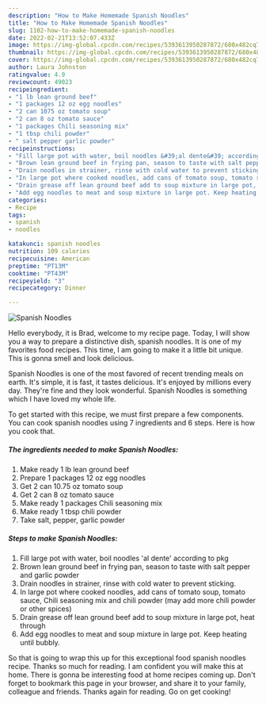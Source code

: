 ```yaml
---
description: "How to Make Homemade Spanish Noodles"
title: "How to Make Homemade Spanish Noodles"
slug: 1102-how-to-make-homemade-spanish-noodles
date: 2022-02-21T13:52:07.433Z
image: https://img-global.cpcdn.com/recipes/5393613950287872/680x482cq70/spanish-noodles-recipe-main-photo.jpg
thumbnail: https://img-global.cpcdn.com/recipes/5393613950287872/680x482cq70/spanish-noodles-recipe-main-photo.jpg
cover: https://img-global.cpcdn.com/recipes/5393613950287872/680x482cq70/spanish-noodles-recipe-main-photo.jpg
author: Laura Johnston
ratingvalue: 4.9
reviewcount: 49023
recipeingredient:
- "1 lb lean ground beef"
- "1 packages 12 oz egg noodles"
- "2 can 1075 oz tomato soup"
- "2 can 8 oz tomato sauce"
- "1 packages Chili seasoning mix"
- "1 tbsp chili powder"
- " salt pepper garlic powder"
recipeinstructions:
- "Fill large pot with water, boil noodles &#39;al dente&#39; according to pkg"
- "Brown lean ground beef in frying pan, season to taste with salt pepper and garlic powder"
- "Drain noodles in strainer, rinse with cold water to prevent sticking."
- "In large pot where cooked noodles, add cans of tomato soup, tomato sauce, Chili seasoning mix and chili powder (may add more chili powder or other spices)"
- "Drain grease off lean ground beef add to soup mixture in large pot, heat through"
- "Add egg noodles to meat and soup mixture in large pot. Keep heating until bubbly."
categories:
- Recipe
tags:
- spanish
- noodles

katakunci: spanish noodles 
nutrition: 109 calories
recipecuisine: American
preptime: "PT13M"
cooktime: "PT43M"
recipeyield: "3"
recipecategory: Dinner

---
```



![Spanish Noodles](https://img-global.cpcdn.com/recipes/5393613950287872/680x482cq70/spanish-noodles-recipe-main-photo.jpg)

Hello everybody, it is Brad, welcome to my recipe page. Today, I will show you a way to prepare a distinctive dish, spanish noodles. It is one of my favorites food recipes. This time, I am going to make it a little bit unique. This is gonna smell and look delicious.



Spanish Noodles is one of the most favored of recent trending meals on earth. It's simple, it is fast, it tastes delicious. It's enjoyed by millions every day. They're fine and they look wonderful. Spanish Noodles is something which I have loved my whole life.


To get started with this recipe, we must first prepare a few components. You can cook spanish noodles using 7 ingredients and 6 steps. Here is how you cook that.

<!--inarticleads1-->

##### The ingredients needed to make Spanish Noodles:

1. Make ready 1 lb lean ground beef
1. Prepare 1 packages 12 oz egg noodles
1. Get 2 can 10.75 oz tomato soup
1. Get 2 can 8 oz tomato sauce
1. Make ready 1 packages Chili seasoning mix
1. Make ready 1 tbsp chili powder
1. Take  salt, pepper, garlic powder




<!--inarticleads2-->

##### Steps to make Spanish Noodles:

1. Fill large pot with water, boil noodles &#39;al dente&#39; according to pkg
1. Brown lean ground beef in frying pan, season to taste with salt pepper and garlic powder
1. Drain noodles in strainer, rinse with cold water to prevent sticking.
1. In large pot where cooked noodles, add cans of tomato soup, tomato sauce, Chili seasoning mix and chili powder (may add more chili powder or other spices)
1. Drain grease off lean ground beef add to soup mixture in large pot, heat through
1. Add egg noodles to meat and soup mixture in large pot. Keep heating until bubbly.




So that is going to wrap this up for this exceptional food spanish noodles recipe. Thanks so much for reading. I am confident you will make this at home. There is gonna be interesting food at home recipes coming up. Don't forget to bookmark this page in your browser, and share it to your family, colleague and friends. Thanks again for reading. Go on get cooking!
